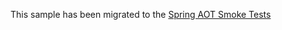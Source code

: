This sample has been migrated to
the [Spring AOT Smoke Tests](https://github.com/spring-projects/spring-aot-smoke-tests/tree/main/mail)
